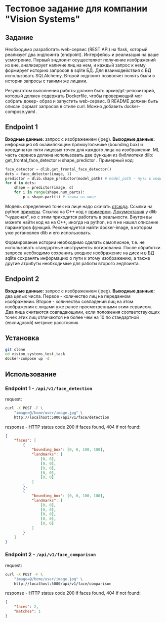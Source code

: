 Тестовое задание для компании "Vision Systems"
===============================================
## Задание
Необходимо разработать web-сервис (REST API) на flask, который реализует два эндпоинта (endpoint). Интерфейсы и реализация на ваше усмотрение.
Первый эндпоинт осуществляет получение изображений из вне, анализирует наличие лиц на нем, и каждый запрос к нему формирует историю запросов
в sqlite БД. Для взаимодействия с БД использовать SQLAlchemy. Второй эндпоинт позволяет понять были в истории запросы с такими же лицами.

Результатом выполнения работы должен быть архив/git-репозиторий, который должен содержать Dockerfile, чтобы проверяющий мог собрать докер-
образ и запустить web-сервис. В README должен быть описан формат запросов в стиле curl. Можно добавить docker-compose.yaml .

## Endpoint 1
**Входные данные:** запрос с изображением (jpeg).
**Выходные данные:** информация об окаймляющем прямоугольнике (bounding box) и координатах пяти лицевых точек для каждого лица на изображении.
ML часть сервиса должна использовать две функции из библиотеки dlib: get_frontal_face_detector и shape_predictor . Примерный код:
```python
face_detector = dlib.get_frontal_face_detector()
dets = face_detector(image, 1)
predictor = dlib.shape_predictor(model_path) # model_path - путь к модели, которую надо скачать
for d in dets:
    shape = predictor(image, d)
    for i in range(shape.num_parts):
        p = shape.part(i) # точка на лице
```
Модель определения точек на лице надо скачать [отсюда](https://github.com/davisking/dlib-models/blob/master/shape_predictor_5_face_landmarks.dat.bz2). Ссылки на python [примеры](https://www.programcreek.com/python/example/103113/dlib.get_frontal_face_detector). Ссылка на С++ код с [примером](http://dlib.net/face_detector.py.html). [Документация](http://dlib.net/imaging.html#get_frontal_face_detector) у dlib "чудесная", но с
этим приходится работать в реальности. Внутри вы можете найти код на на C++, иногда на python, но я не нашел описание параметров функций.
Рекомендуется найти docker-image, в котором уже установлен dlib и его использовать.


Формирование истории необходимо сделать самописное, т.е. не использовать стандартные инструменты логирования. После обработки запроса
необходимо сохранить входное изображение на диск и в БД sqlite сохранять информацию о пути к этому изображению, а также другие атрибуты
необходимые для работы второго эндпоинта.

## Endpoint 2
**Входные данные:** запрос с изображением (jpeg).
**Выходные данные:** два целых числа. Первое - количество лиц на переданном изображении. Второе - количество совпадений лиц на этом изображении с
лицами уже ранее просмотренными этим сервисом. Два лица считаются совпадающими, если положения соответствующих точек этих лиц отличаются
не более чем на 10 по стандартной (евклидовой) метрике расстояния.

## Установка
```bash
git clone 
cd vision_systems_test_task
docker-compose up -d
```

## Использование
### Endpoint 1 - `/api/v1/face_detection`
request:
```bash
curl -X POST -F \
    "image=@/home/user/image.jpg" \
    http://localhost:5000/api/v1/face/detection
```
response - HTTP status code 200 if faces found, 404 if not found:
```json
{
    "faces": [
        {
            "bounding_box": [0, 0, 100, 100],
            "landmarks": [
                [0, 0],
                [0, 0],
                [0, 0],
                [0, 0],
                [0, 0]
            ]
        },
        {
            "bounding_box": [0, 0, 100, 100],
            "landmarks": [
                [0, 0],
                [0, 0],
                [0, 0],
                [0, 0],
                [0, 0]
            ]
        }
    ]
}
```
### Endpoint 2 - `/api/v1/face_comparison`
request:
```bash
curl -X POST -F \
    "image=@/home/user/image.jpg" \
    http://localhost:5000/api/v1/face/comparison
```
response - HTTP status code 200 if faces found, 404 if not found:
```json
{
    "faces": 2,
    "matches": 1
}
```